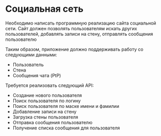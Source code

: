 # Социальная сеть
Необходимо написать программную реализацию сайта социальной сети. Сайт должен позволять пользователям искать других пользователей, добавлять записи на стену, отправлять сообщения пользователю

Таким образом, приложение должно поддерживать работу со следующими данными:

* Пользователь
* Стена
* Сообщения чата (PtP)

Требуется реализовать следующий API:

* Создание нового пользователя
* Поиск пользователя по логину
* Поиск пользователя по маске имени и фамилии
* Добавление записи на стену
* Загрузка стены пользователя
* Отправка сообщения пользователю
* Получение списка сообщения для пользователя
